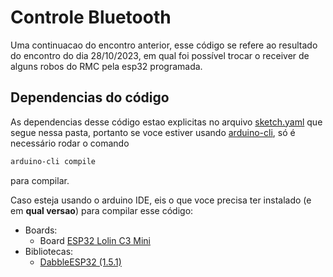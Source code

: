 # Controle Bluetooth

Uma continuacao do encontro anterior, esse código se refere ao resultado do encontro do dia 28/10/2023, em qual foi possível trocar o receiver de alguns robos do RMC pela esp32 programada.

## Dependencias do código

As dependencias desse código estao explicitas no arquivo [sketch.yaml](https://github.com/Grupo-SEMEAR-USP/geleia-misc/blob/main/controle-bluetooth/sketch.yaml) que segue nessa pasta, portanto se voce estiver usando [arduino-cli](https://arduino.github.io/arduino-cli/), só é necessário rodar o comando
```bash
arduino-cli compile
```
para compilar.

Caso esteja usando o arduino IDE, eis o que voce precisa ter instalado (e em **qual versao**) para compilar esse código:
- Boards:
    - Board [ESP32 Lolin C3 Mini](https://docs.espressif.com/projects/arduino-esp32/en/latest/installing.html)
- Bibliotecas:
    - [DabbleESP32 (1.5.1)](https://www.arduino.cc/reference/en/libraries/dabbleesp32/)
